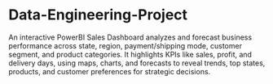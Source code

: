 # Data-Engineering-Project
An interactive PowerBI Sales Dashboard analyzes and forecast business performance across state, region, payment/shipping mode, customer segment, and product categories. It highlights KPIs like sales, profit, and delivery days, using maps, charts, and forecasts to reveal trends, top states, products, and customer preferences for strategic decisions.
